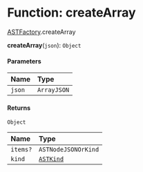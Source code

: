 # Function: createArray

[ASTFactory](/auto-docs/variable-core/modules/ASTFactory.md).createArray

**createArray**(`json`): `Object`

#### Parameters

| Name | Type |
| :------ | :------ |
| `json` | `ArrayJSON` |

#### Returns

`Object`

| Name | Type |
| :------ | :------ |
| `items?` | `ASTNodeJSONOrKind` |
| `kind` | [`ASTKind`](/auto-docs/variable-core/enums/ASTKind.md) |

